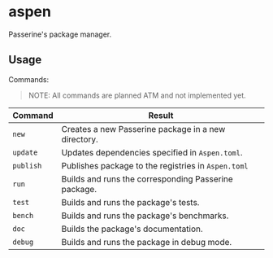 # aspen
Passerine's package manager.

## Usage
Commands:

> NOTE: All commands are planned ATM and not implemented yet.

| Command   | Result                                               |
| --------- | ---------------------------------------------------- |
| `new`     | Creates a new Passerine package in a new directory.  |
| `update`  | Updates dependencies specified in `Aspen.toml`.      |
| `publish` | Publishes package to the registries in `Aspen.toml`  |
| `run`     | Builds and runs the corresponding Passerine package. |
| `test`    | Builds and runs the package's tests.                 |
| `bench`   | Builds and runs the package's benchmarks.            |
| `doc`     | Builds the package's documentation.                  |
| `debug`   | Builds and runs the package in debug mode.           |
